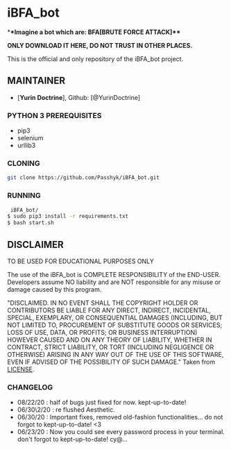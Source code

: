 # iBFA_bot

\***\*Imagine a bot which are: BFA[BRUTE FORCE ATTACK]\*\***

**ONLY DOWNLOAD IT HERE, DO NOT TRUST IN OTHER PLACES.**

This is the official and only repository of the iBFA_bot project.

## MAINTAINER

- [**Yurin Doctrine**], Github: [@YurinDoctrine]

### PYTHON 3 PREREQUISITES

- pip3
- selenium
- urllib3

### CLONING

```sh
git clone https://github.com/Passhyk/iBFA_bot.git
```

### RUNNING

```sh
 iBFA_bot/
$ sudo pip3 install -r requirements.txt
$ bash start.sh
```

## DISCLAIMER

TO BE USED FOR EDUCATIONAL PURPOSES ONLY

The use of the iBFA_bot is COMPLETE RESPONSIBILITY of the END-USER. Developers assume NO liability and are NOT responsible for any misuse or damage caused by this program.

"DISCLAIMED. IN NO EVENT SHALL THE COPYRIGHT HOLDER OR CONTRIBUTORS BE LIABLE
FOR ANY DIRECT, INDIRECT, INCIDENTAL, SPECIAL, EXEMPLARY, OR CONSEQUENTIAL
DAMAGES (INCLUDING, BUT NOT LIMITED TO, PROCUREMENT OF SUBSTITUTE GOODS OR
SERVICES; LOSS OF USE, DATA, OR PROFITS; OR BUSINESS INTERRUPTION) HOWEVER
CAUSED AND ON ANY THEORY OF LIABILITY, WHETHER IN CONTRACT, STRICT LIABILITY,
OR TORT (INCLUDING NEGLIGENCE OR OTHERWISE) ARISING IN ANY WAY OUT OF THE USE
OF THIS SOFTWARE, EVEN IF ADVISED OF THE POSSIBILITY OF SUCH DAMAGE."
Taken from [LICENSE](LICENSE).

### CHANGELOG

- 08/22/20 : half of bugs just fixed for now. kept-up-to-date!
- 06/30\2/20 : re flushed Aesthetic.
- 06/30/20 : Important fixes, removed old-fashion functionalities... do not forgot to kept-up-to-date! <3
- 06/23/20 : Now you could see every password process in your terminal. don't forgot to kept-up-to-date! cy@...
